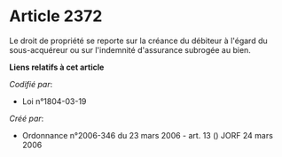 # Article 2372

Le droit de propriété se reporte sur la créance du débiteur à l'égard du sous-acquéreur ou sur l'indemnité d'assurance
subrogée au bien.

**Liens relatifs à cet article**

_Codifié par_:

  - Loi n°1804-03-19

_Créé par_:

  - Ordonnance n°2006-346 du 23 mars 2006 - art. 13 () JORF 24 mars 2006
